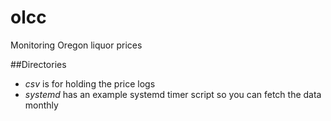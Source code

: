 # olcc
Monitoring Oregon liquor prices

##Directories

- *csv* is for holding the price logs
- *systemd* has an example systemd timer script so you can fetch the data monthly
